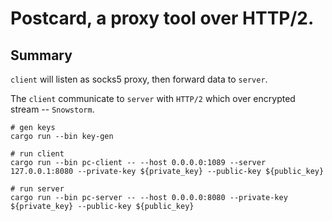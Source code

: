 Postcard, a proxy tool over HTTP/2.
=============

## Summary

`client` will listen as socks5 proxy, then forward data to `server`.

The `client` communicate to `server` with `HTTP/2` which over encrypted stream -- `Snowstorm`.



```shell
# gen keys
cargo run --bin key-gen

# run client
cargo run --bin pc-client -- --host 0.0.0.0:1089 --server 127.0.0.1:8080 --private-key ${private_key} --public-key ${public_key}

# run server
cargo run --bin pc-server -- --host 0.0.0.0:8080 --private-key ${private_key} --public-key ${public_key}
```
